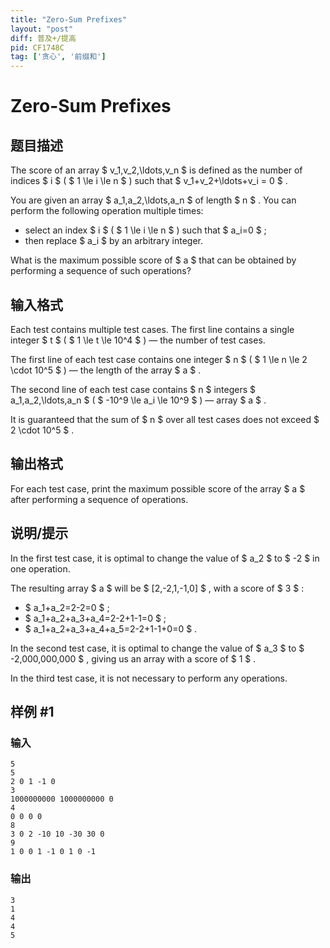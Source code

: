 ```yaml
---
title: "Zero-Sum Prefixes"
layout: "post"
diff: 普及+/提高
pid: CF1748C
tag: ['贪心', '前缀和']
---
```


# Zero-Sum Prefixes

## 题目描述

The score of an array $ v_1,v_2,\ldots,v_n $ is defined as the number of indices $ i $ ( $ 1 \le i \le n $ ) such that $ v_1+v_2+\ldots+v_i = 0 $ .

You are given an array $ a_1,a_2,\ldots,a_n $ of length $ n $ . You can perform the following operation multiple times:

- select an index $ i $ ( $ 1 \le i \le n $ ) such that $ a_i=0 $ ;
- then replace $ a_i $ by an arbitrary integer.

What is the maximum possible score of $ a $ that can be obtained by performing a sequence of such operations?

## 输入格式

Each test contains multiple test cases. The first line contains a single integer $ t $ ( $ 1 \le t \le 10^4 $ ) — the number of test cases.

The first line of each test case contains one integer $ n $ ( $ 1 \le n \le 2 \cdot 10^5 $ ) — the length of the array $ a $ .

The second line of each test case contains $ n $ integers $ a_1,a_2,\ldots,a_n $ ( $ -10^9 \le a_i \le 10^9 $ ) — array $ a $ .

It is guaranteed that the sum of $ n $ over all test cases does not exceed $ 2 \cdot 10^5 $ .

## 输出格式

For each test case, print the maximum possible score of the array $ a $ after performing a sequence of operations.

## 说明/提示

In the first test case, it is optimal to change the value of $ a_2 $ to $ -2 $ in one operation.

The resulting array $ a $ will be $ [2,-2,1,-1,0] $ , with a score of $ 3 $ :

- $ a_1+a_2=2-2=0 $ ;
- $ a_1+a_2+a_3+a_4=2-2+1-1=0 $ ;
- $ a_1+a_2+a_3+a_4+a_5=2-2+1-1+0=0 $ .

In the second test case, it is optimal to change the value of $ a_3 $ to $ -2\,000\,000\,000 $ , giving us an array with a score of $ 1 $ .

In the third test case, it is not necessary to perform any operations.

## 样例 #1

### 输入

```
5
5
2 0 1 -1 0
3
1000000000 1000000000 0
4
0 0 0 0
8
3 0 2 -10 10 -30 30 0
9
1 0 0 1 -1 0 1 0 -1
```

### 输出

```
3
1
4
4
5
```

